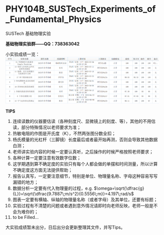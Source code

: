 # PHY104B_SUSTech_Experiments_of_Fundamental_Physics

SUSTech 基础物理实验

**基础物理实验群——QQ：738363042**

小实验成绩一览：
![小实验成绩](小实验成绩.png)

**TIPS**

1. 连续读数的仪器要估读（各种刻度尺、显微镜上的刻度、等），其他的不用估读，部分特殊情况以老师要求为准；
2. 热敏电阻的作图是开氏度（K），不然两张图分数全扣；
3. 杨氏模量的光杠杆（三脚镜）长度最后或者最开始再测，否则会导致其他数据白测；
4. 老师讲实验内容的时候一定要认真听，之后操作的时候严格按照老师要求；
5. 各种计算一定要注意有效数字位数；
6. 这学期遇到算不确定度的实验只有每个人都会做的单摆和时间测量，所以计算不确定度这方面无法提供帮助；
7. 报告认真写，一定要注意细节，特别是单位、物理量名称、字母这种容易写写漏错的地方；
8. 数据分析一定要有代入物理量的过程，e.g. $\omega=\sqrt{\dfrac{g}{L}}=\sqrt{\dfrac{9.7887\;m/s^2}{0.5556\;m}}=4.197\;rad/s$
9. 图表一定要有横轴、纵轴的物理量名称（或者字母）及其单位，还要有标题；
10. 实验过程有不清楚的问题或者遇到意外情况请即时向老师反映，老师一般是不会为难你的；
11. to be Filled...

大实验成绩暂未出分，日后出分会更新整理其文件，并写Tips。